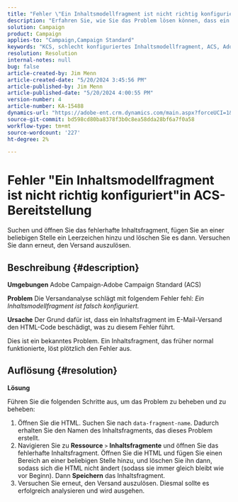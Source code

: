 ```yaml
---
title: "Fehler \"Ein Inhaltsmodellfragment ist nicht richtig konfiguriert\"in der ACS-Bereitstellung"
description: "Erfahren Sie, wie Sie das Problem lösen können, dass ein Inhaltsmodellfragment nicht richtig konfiguriert ist."
solution: Campaign
product: Campaign
applies-to: "Campaign,Campaign Standard"
keywords: "KCS, schlecht konfiguriertes Inhaltsmodellfragment, ACS, Adobe Campaign Standard, Adobe Campaign, AC, HTML, Bereitstellung, Datenfragmentname, Fehler, "
resolution: Resolution
internal-notes: null
bug: false
article-created-by: Jim Menn
article-created-date: "5/20/2024 3:45:56 PM"
article-published-by: Jim Menn
article-published-date: "5/20/2024 4:00:55 PM"
version-number: 4
article-number: KA-15488
dynamics-url: "https://adobe-ent.crm.dynamics.com/main.aspx?forceUCI=1&pagetype=entityrecord&etn=knowledgearticle&id=7c4e1c07-c016-ef11-9f8a-6045bd006268"
source-git-commit: bd598cd80ba8378f3b0c8ea58dda28bf6a7f0a58
workflow-type: tm+mt
source-wordcount: '227'
ht-degree: 2%

---
```


# Fehler &quot;Ein Inhaltsmodellfragment ist nicht richtig konfiguriert&quot;in ACS-Bereitstellung


Suchen und öffnen Sie das fehlerhafte Inhaltsfragment, fügen Sie an einer beliebigen Stelle ein Leerzeichen hinzu und löschen Sie es dann. Versuchen Sie dann erneut, den Versand auszulösen.

## Beschreibung {#description}


<b>Umgebungen</b>
Adobe Campaign-Adobe Campaign Standard (ACS)

<b>Problem</b>
Die Versandanalyse schlägt mit folgendem Fehler fehl: *Ein Inhaltsmodellfragment ist falsch konfiguriert.*

<b>Ursache</b>
Der Grund dafür ist, dass ein Inhaltsfragment im E-Mail-Versand den HTML-Code beschädigt, was zu diesem Fehler führt.

Dies ist ein bekanntes Problem. Ein Inhaltsfragment, das früher normal funktionierte, löst plötzlich den Fehler aus.


## Auflösung {#resolution}


<b>Lösung</b>

Führen Sie die folgenden Schritte aus, um das Problem zu beheben und zu beheben:

1. Öffnen Sie die HTML. Suchen Sie nach `data-fragment-name`. Dadurch erhalten Sie den Namen des Inhaltsfragments, das dieses Problem erstellt.
2. Navigieren Sie zu <b>Ressource</b> `>`  <b>Inhaltsfragmente</b> und öffnen Sie das fehlerhafte Inhaltsfragment. Öffnen Sie die HTML und fügen Sie einen Bereich an einer beliebigen Stelle hinzu, und löschen Sie ihn dann, sodass sich die HTML nicht ändert (sodass sie immer gleich bleibt wie vor Beginn). Dann <b>Speichern</b> das Inhaltsfragment.
3. Versuchen Sie erneut, den Versand auszulösen. Diesmal sollte es erfolgreich analysieren und wird ausgehen.

